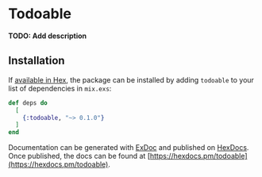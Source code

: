 # Todoable

**TODO: Add description**

## Installation

If [available in Hex](https://hex.pm/docs/publish), the package can be installed
by adding `todoable` to your list of dependencies in `mix.exs`:

```elixir
def deps do
  [
    {:todoable, "~> 0.1.0"}
  ]
end
```

Documentation can be generated with [ExDoc](https://github.com/elixir-lang/ex_doc)
and published on [HexDocs](https://hexdocs.pm). Once published, the docs can
be found at [https://hexdocs.pm/todoable](https://hexdocs.pm/todoable).

